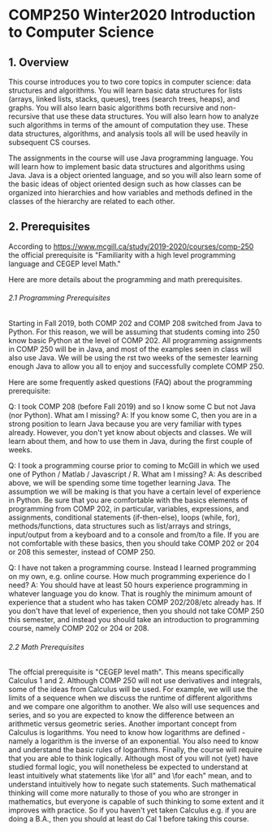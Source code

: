 # COMP250 Winter2020 Introduction to Computer Science

## 1. Overview
This course introduces you to two core topics in computer science: data structures and algorithms. You will learn basic data structures for lists (arrays, linked lists, stacks, queues), trees (search trees, heaps), and graphs. You will also learn basic algorithms both recursive and non-recursive that use these data structures. You will also learn how to analyze such algorithms in terms of the amount of computation they use. These data structures, algorithms, and analysis tools all will be used heavily in subsequent CS courses.

The assignments in the course will use Java programming language. You will learn how to implement basic data structures and algorithms using Java. Java is a object oriented language, and so you will also learn some of the basic ideas of object oriented design such as how classes can be organized into hierarchies and how variables and methods defined in the classes of the hierarchy are related to each other.

## 2. Prerequisites
According to https://www.mcgill.ca/study/2019-2020/courses/comp-250 the official prerequisite is "Familiarity with a high level programming language and CEGEP level Math."

Here are more details about the programming and math prerequisites.

###### 2.1 Programming Prerequisites
Starting in Fall 2019, both COMP 202 and COMP 208 switched from Java to Python. For this reason, we will be assuming that students coming into 250 know basic Python at the level of COMP 202. All programming assignments in COMP 250 will be in Java, and most of the examples seen in class will also use Java. We will be using the  rst two weeks of the semester learning enough Java to allow you all to enjoy and successfully complete COMP 250.

Here are some frequently asked questions (FAQ) about the programming prerequisite:

Q: I took COMP 208 (before Fall 2019) and so I know some C but not Java (nor Python). What am I missing?
A: If you know some C, then you are in a strong position to learn Java because you are very familiar with types already. However, you don't yet know about objects and classes. We will learn about them, and how to use them in Java, during the first couple of weeks.

Q: I took a programming course prior to coming to McGill in which we used one of Python / Matlab / Javascript / R. What am I missing?
A: As described above, we will be spending some time together learning Java. The assumption we will be making is that you have a certain level of experience in Python. Be sure that you are comfortable with the basics elements of programming from COMP 202, in particular, variables, expressions, and assignments, conditional statements (if-then-else), loops (while, for), methods/functions, data structures such as list/arrays and strings, input/output from a keyboard and to a console and from/to a file. If you are not comfortable with these basics, then you should take COMP 202 or 204 or 208 this semester, instead of COMP 250.

Q: I have not taken a programming course.  Instead I learned programming on my own, e.g. online course. How much programming experience do I need?
A: You should have at least 50 hours experience programming in whatever language you do know. That is roughly the minimum amount of experience that a student who has taken COMP 202/208/etc already has. If you don't have that level of experience, then you should not take COMP 250 this semester, and instead you should take an introduction to programming course, namely COMP 202 or 204 or 208.
  
###### 2.2 Math Prerequisites
The offcial prerequisite is "CEGEP level math". This means specifically Calculus 1 and 2. Although COMP 250 will not use derivatives and integrals, some of the ideas from Calculus will be used. For example, we will use the limits of a sequence when we discuss the runtime of different algorithms and we compare one algorithm to another. We also will use sequences and series, and so you are expected to know the difference between an arithmetic versus geometric series. Another important  concept from Calculus is logarithms. You need to know how logarithms are defined - namely a logarithm is the inverse of an exponential. You also need to know and understand the basic rules of logarithms. 
Finally, the course will require that you are able to think logically. Although most of you will not (yet) have studied formal logic, you will nonetheless be expected
to understand at least intuitively what statements like \for all" and \for each" mean, and to understand intuitively how to negate such statements. Such mathematical thinking will come more naturally to those of you who are stronger in mathematics, but everyone is capable of such thinking to some extent and it improves with practice. So if you haven't yet taken Calculus e.g. if you are doing a B.A., then you should at least do Cal 1 before taking this course.
